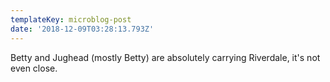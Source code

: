 ```yaml
---
templateKey: microblog-post
date: '2018-12-09T03:28:13.793Z'
---
```


Betty and Jughead (mostly Betty) are absolutely carrying Riverdale, it's not even close.

